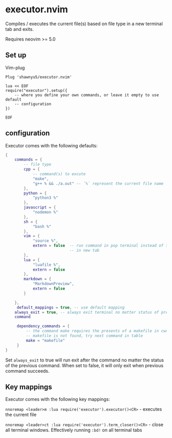 # executor.nvim

Compiles / executes the current file(s) based on file type in a new terminal
tab and exits.

Requires neovim >= 5.0

## Set up

Vim-plug

```vim
Plug 'shawnyu5/executor.nvim'

lua << EOF
require("executor").setup({
    -- where you define your own commands, or leave it empty to use default
    -- configuration
})

EOF
```

## configuration

Executor comes with the following defaults:

```lua
{
    commands = {
        -- file type
        cpp = {
            -- command(s) to excute
            "make",
            "g++ % && ./a.out" -- `%` represent the current file name
        },
        python = {
            "python3 %"
        },
        javascript = {
            "nodemon %"
        },
        sh = {
            "bash %"
        },
        vim = {
            "source %",
            extern = false  -- run command in pop terminal instead of terminal
                            -- in new tab
        },
        lua = {
            "luafile %",
            extern = false
        },
        markdown = {
            "MarkdownPreview",
            extern = false
        }

    },
     default_mappings = true, -- use default mapping
    always_exit = true, -- always exit terminal no matter status of previous
    command

     dependency_commands = {
         -- the command make requires the presents of a makefile in cwd, if
         -- makefile is not found, try next command in table
         make = "makefile"
     }
}
```

Set `always_exit` to true will run exit after the command no matter the status
of the previous command. When set to false, it will only exit when previous
command succeeds.

## Key mappings

Executor comes with the following key mappings:

`nnoremap <leader>m :lua require('executor').executor()<CR>` - executes the
current file

`nnoremap <leader>ct :lua require('executor').term_closer()<CR>` - close all
terminal windows. Effectively running `:bd!` on all terminal tabs
